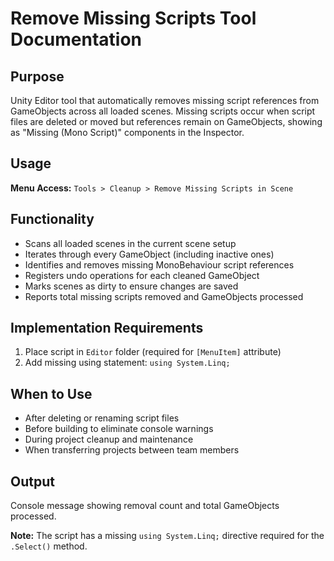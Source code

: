 # Remove Missing Scripts Tool Documentation

## Purpose
Unity Editor tool that automatically removes missing script references from GameObjects across all loaded scenes. Missing scripts occur when script files are deleted or moved but references remain on GameObjects, showing as "Missing (Mono Script)" components in the Inspector.

## Usage
**Menu Access:** `Tools > Cleanup > Remove Missing Scripts in Scene`

## Functionality
- Scans all loaded scenes in the current scene setup
- Iterates through every GameObject (including inactive ones)
- Identifies and removes missing MonoBehaviour script references
- Registers undo operations for each cleaned GameObject
- Marks scenes as dirty to ensure changes are saved
- Reports total missing scripts removed and GameObjects processed

## Implementation Requirements
1. Place script in `Editor` folder (required for `[MenuItem]` attribute)
2. Add missing using statement: `using System.Linq;`

## When to Use
- After deleting or renaming script files
- Before building to eliminate console warnings
- During project cleanup and maintenance
- When transferring projects between team members

## Output
Console message showing removal count and total GameObjects processed.

**Note:** The script has a missing `using System.Linq;` directive required for the `.Select()` method.
